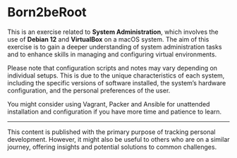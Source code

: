 # Born2beRoot

This is an exercise related to **System Administration**, which involves the use of **Debian 12** and **VirtualBox** on a macOS system. The aim of this exercise is to gain a deeper understanding of system administration tasks and to enhance skills in managing and configuring virtual environments.

Please note that configuration scripts and notes may vary depending on individual setups. This is due to the unique characteristics of each system, including the specific versions of software installed, the system’s hardware configuration, and the personal preferences of the user.

You might consider using Vagrant, Packer and Ansible for unattended installation and configuration if you have more time and patience to learn.

---
This content is published with the primary purpose of tracking personal development.
However, it might also be useful to others who are on a similar journey, offering insights and potential solutions to common challenges.
